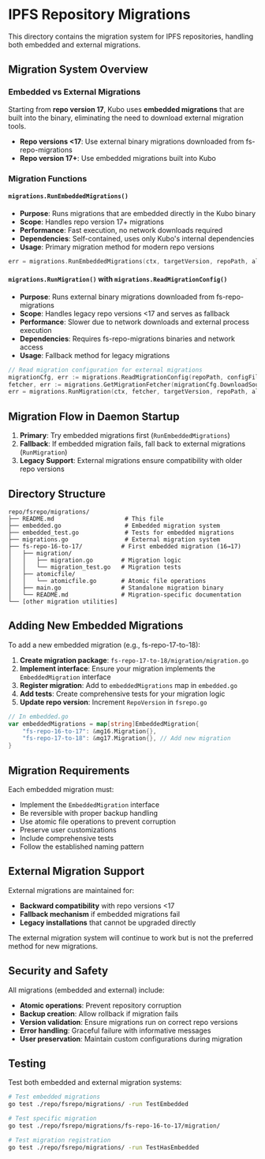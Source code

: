 # IPFS Repository Migrations

This directory contains the migration system for IPFS repositories, handling both embedded and external migrations.

## Migration System Overview

### Embedded vs External Migrations

Starting from **repo version 17**, Kubo uses **embedded migrations** that are built into the binary, eliminating the need to download external migration tools.

- **Repo versions <17**: Use external binary migrations downloaded from fs-repo-migrations
- **Repo version 17+**: Use embedded migrations built into Kubo

### Migration Functions

#### `migrations.RunEmbeddedMigrations()`
- **Purpose**: Runs migrations that are embedded directly in the Kubo binary
- **Scope**: Handles repo version 17+ migrations
- **Performance**: Fast execution, no network downloads required
- **Dependencies**: Self-contained, uses only Kubo's internal dependencies
- **Usage**: Primary migration method for modern repo versions

```go
err = migrations.RunEmbeddedMigrations(ctx, targetVersion, repoPath, allowDowngrade)
```

#### `migrations.RunMigration()` with `migrations.ReadMigrationConfig()`
- **Purpose**: Runs external binary migrations downloaded from fs-repo-migrations
- **Scope**: Handles legacy repo versions <17 and serves as fallback
- **Performance**: Slower due to network downloads and external process execution
- **Dependencies**: Requires fs-repo-migrations binaries and network access
- **Usage**: Fallback method for legacy migrations

```go
// Read migration configuration for external migrations
migrationCfg, err := migrations.ReadMigrationConfig(repoPath, configFile)
fetcher, err := migrations.GetMigrationFetcher(migrationCfg.DownloadSources, ...)
err = migrations.RunMigration(ctx, fetcher, targetVersion, repoPath, allowDowngrade)
```

## Migration Flow in Daemon Startup

1. **Primary**: Try embedded migrations first (`RunEmbeddedMigrations`)
2. **Fallback**: If embedded migration fails, fall back to external migrations (`RunMigration`)
3. **Legacy Support**: External migrations ensure compatibility with older repo versions

## Directory Structure

```
repo/fsrepo/migrations/
├── README.md                    # This file
├── embedded.go                  # Embedded migration system
├── embedded_test.go             # Tests for embedded migrations
├── migrations.go                # External migration system
├── fs-repo-16-to-17/           # First embedded migration (16→17)
│   ├── migration/
│   │   ├── migration.go        # Migration logic
│   │   └── migration_test.go   # Migration tests
│   ├── atomicfile/
│   │   └── atomicfile.go       # Atomic file operations
│   ├── main.go                 # Standalone migration binary
│   └── README.md               # Migration-specific documentation
└── [other migration utilities]
```

## Adding New Embedded Migrations

To add a new embedded migration (e.g., fs-repo-17-to-18):

1. **Create migration package**: `fs-repo-17-to-18/migration/migration.go`
2. **Implement interface**: Ensure your migration implements the `EmbeddedMigration` interface
3. **Register migration**: Add to `embeddedMigrations` map in `embedded.go`
4. **Add tests**: Create comprehensive tests for your migration logic
5. **Update repo version**: Increment `RepoVersion` in `fsrepo.go`

```go
// In embedded.go
var embeddedMigrations = map[string]EmbeddedMigration{
    "fs-repo-16-to-17": &mg16.Migration{},
    "fs-repo-17-to-18": &mg17.Migration{}, // Add new migration
}
```

## Migration Requirements

Each embedded migration must:
- Implement the `EmbeddedMigration` interface
- Be reversible with proper backup handling
- Use atomic file operations to prevent corruption
- Preserve user customizations
- Include comprehensive tests
- Follow the established naming pattern

## External Migration Support

External migrations are maintained for:
- **Backward compatibility** with repo versions <17
- **Fallback mechanism** if embedded migrations fail
- **Legacy installations** that cannot be upgraded directly

The external migration system will continue to work but is not the preferred method for new migrations.

## Security and Safety

All migrations (embedded and external) include:
- **Atomic operations**: Prevent repository corruption
- **Backup creation**: Allow rollback if migration fails
- **Version validation**: Ensure migrations run on correct repo versions
- **Error handling**: Graceful failure with informative messages
- **User preservation**: Maintain custom configurations during migration

## Testing

Test both embedded and external migration systems:

```bash
# Test embedded migrations
go test ./repo/fsrepo/migrations/ -run TestEmbedded

# Test specific migration
go test ./repo/fsrepo/migrations/fs-repo-16-to-17/migration/

# Test migration registration
go test ./repo/fsrepo/migrations/ -run TestHasEmbedded
```